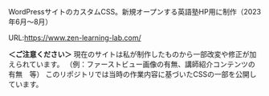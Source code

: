 WordPressサイトのカスタムCSS。新規オープンする英語塾HP用に制作（2023年6月〜8月）

URL:https://www.zen-learning-lab.com/

**＜ご注意ください＞**
現在のサイトは私が制作したものから一部改変や修正が加えられています。
（例：ファーストビュー画像の有無、講師紹介コンテンツの有無　等）
このリポジトリでは当時の作業内容に基づいたCSSの一部を公開しています。
